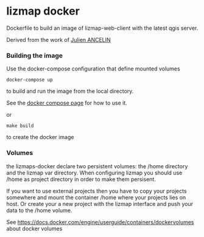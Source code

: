 lizmap docker
=============

Dockerfile to build an image of lizmap-web-client with the latest qgis server.

Derived from the work of [Julien ANCELIN](https://github.com/jancelin/docker-lizmap)

### Building the image

Use the docker-compose configuration that define mounted volumes

```
docker-compose up
```

to build and run the image from the local directory.

See the [docker compose page](https://docs.docker.com/compose/) for how to use it. 

or

```
make build 
```

to create the docker image

### Volumes

the lizmaps-docker declare two persistent volumes: the /home directory and the lizmap var directory. When configuring lizmap you should use /home as 
project directory in order to make them persisent.

If you want to use external projects then you have to copy your projects somewhere and mount the container /home where your projects lies on host.
Or create your a new project with the lizmap interface and push your data to the /home volume.

See https://docs.docker.com/engine/userguide/containers/dockervolumes about docker volumes

 




